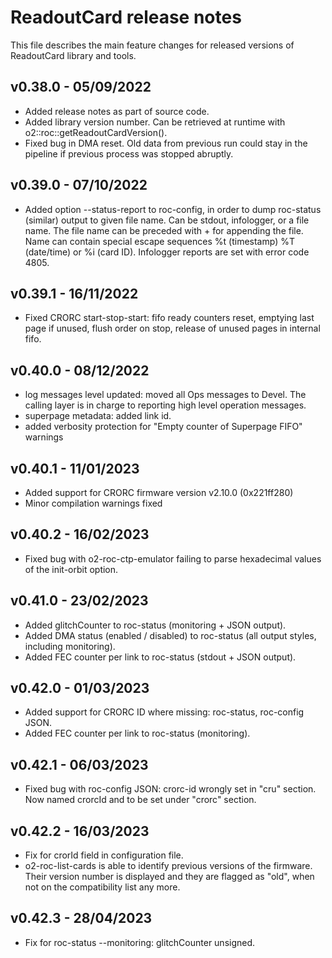 # ReadoutCard release notes

This file describes the main feature changes for released versions of ReadoutCard library and tools.

## v0.38.0 - 05/09/2022
- Added release notes as part of source code.
- Added library version number. Can be retrieved at runtime with o2::roc::getReadoutCardVersion().
- Fixed bug in DMA reset. Old data from previous run could stay in the pipeline if previous process was stopped abruptly. 

## v0.39.0 - 07/10/2022
- Added option --status-report to roc-config, in order to dump roc-status (similar) output to given file name. Can be stdout, infologger, or a file name. The file name can be preceded with + for appending the file. Name can contain special escape sequences %t (timestamp) %T (date/time) or %i (card ID). Infologger reports are set with error code 4805.

## v0.39.1 - 16/11/2022
- Fixed CRORC start-stop-start: fifo ready counters reset, emptying last page if unused, flush order on stop, release of unused pages in internal fifo.

## v0.40.0 - 08/12/2022
- log messages level updated: moved all Ops messages to Devel. The calling layer is in charge to reporting high level operation messages.
- superpage metadata: added link id.
- added verbosity protection for "Empty counter of Superpage FIFO" warnings

## v0.40.1 - 11/01/2023
- Added support for CRORC firmware version v2.10.0 (0x221ff280)
- Minor compilation warnings fixed

## v0.40.2 - 16/02/2023
- Fixed bug with o2-roc-ctp-emulator failing to parse hexadecimal values of the init-orbit option.

## v0.41.0 - 23/02/2023
- Added glitchCounter to roc-status (monitoring + JSON output).
- Added DMA status (enabled / disabled) to roc-status (all output styles, including monitoring).
- Added FEC counter per link to roc-status (stdout + JSON output).

## v0.42.0 - 01/03/2023
- Added support for CRORC ID where missing: roc-status, roc-config JSON.
- Added FEC counter per link to roc-status (monitoring).

## v0.42.1 - 06/03/2023
- Fixed bug with roc-config JSON: crorc-id wrongly set in "cru" section. Now named crorcId and to be set under "crorc" section.

## v0.42.2 - 16/03/2023
- Fix for crorId field in configuration file.
- o2-roc-list-cards is able to identify previous versions of the firmware. Their version number is displayed and they are flagged as "old", when not on the compatibility list any more.

## v0.42.3 - 28/04/2023
- Fix for roc-status --monitoring: glitchCounter unsigned.
